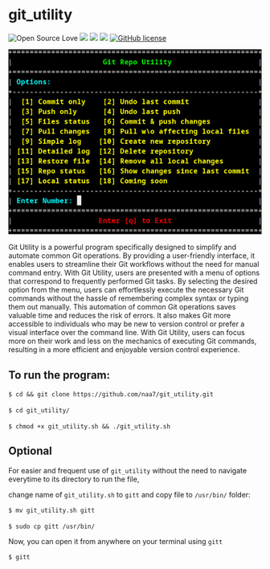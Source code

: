 # git_utility

![Open Source Love](https://badges.frapsoft.com/os/v3/open-source.svg?v=103) <img src="https://cdn.rawgit.com/sindresorhus/awesome/d7305f38d29fed78fa85652e3a63e154dd8e8829/media/badge.svg"> <img src="https://img.shields.io/github/stars/naa7/git_utility?style=social"> <img src="https://img.shields.io/github/repo-size/naa7/git_utility"> [![GitHub license](https://img.shields.io/github/license/Naereen/StrapDown.js.svg)](https://github.com/naa7/git_utility/LICENSE)

<img src="https://github.com/naa7/git_utility/blob/main/git_utility_walkThrough.gif"></br>

Git Utility is a powerful program specifically designed to simplify and automate common Git operations. By providing a user-friendly interface, it enables users to streamline their Git workflows without the need for manual command entry. With Git Utility, users are presented with a menu of options that correspond to frequently performed Git tasks. By selecting the desired option from the menu, users can effortlessly execute the necessary Git commands without the hassle of remembering complex syntax or typing them out manually. This automation of common Git operations saves valuable time and reduces the risk of errors. It also makes Git more accessible to individuals who may be new to version control or prefer a visual interface over the command line. With Git Utility, users can focus more on their work and less on the mechanics of executing Git commands, resulting in a more efficient and enjoyable version control experience.

## To run the program:

    $ cd && git clone https://github.com/naa7/git_utility.git

    $ cd git_utility/

    $ chmod +x git_utility.sh && ./git_utility.sh

## Optional

For easier and frequent use of `git_utility` without the need to navigate everytime to its directory to run the file,

change name of `git_utility.sh` to `gitt` and copy file to `/usr/bin/` folder:

    $ mv git_utility.sh gitt

    $ sudo cp gitt /usr/bin/

Now, you can open it from anywhere on your terminal using `gitt`

    $ gitt
